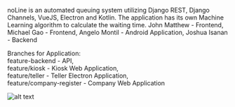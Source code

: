 noLine is an automated queuing system utilizing Django REST, Django Channels, VueJS, Electron and Kotlin. The application has its own Machine Learning algorithm to calculate the waiting time. John Matthew - Frontend, Michael Gao - Frontend, Angelo Montil - Android Application, Joshua Isanan - Backend

Branches for Application:  
feature-backend - API,  
feature/kiosk - Kiosk Web Application,  
feature/teller - Teller Electron Application,  
feature/company-register - Company Web Application  

![alt text](https://i.imgur.com/005UfNY.png)
